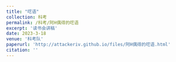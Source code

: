 ```yaml
---
title: "呓语"
collection: 科考
permalink: /科考/阿H偶得的呓语
excerpt: '读书会讲稿'
date: 2023-3-18
venue: '科考队'
paperurl: 'http://attackeriv.github.io/files/阿H偶得的呓语.html'
citation: ''
---
```


